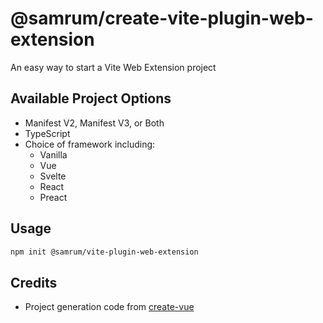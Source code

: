# @samrum/create-vite-plugin-web-extension

An easy way to start a Vite Web Extension project

## Available Project Options

- Manifest V2, Manifest V3, or Both
- TypeScript
- Choice of framework including:
  - Vanilla
  - Vue
  - Svelte
  - React
  - Preact

## Usage

```sh
npm init @samrum/vite-plugin-web-extension
```

## Credits

- Project generation code from [create-vue](https://github.com/vuejs/create-vue)
